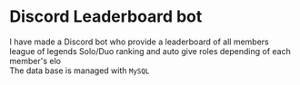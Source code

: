 # Discord Leaderboard bot
I have made a Discord bot who provide a leaderboard of all members league of legends Solo/Duo ranking and auto give roles depending of each member's elo  
The data base is managed with `MySQL`
